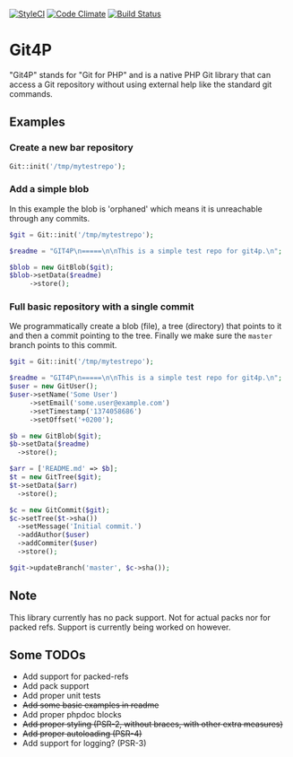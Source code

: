 [![StyleCI](https://styleci.io/repos/35836750/shield)](https://styleci.io/repos/35836750)
[![Code Climate](https://codeclimate.com/github/git4p/git4p/badges/gpa.svg)](https://codeclimate.com/github/git4p/git4p)
[![Build Status](https://drone.io/github.com/git4p/git4p/status.png)](https://drone.io/github.com/git4p/git4p/latest)

Git4P
=====

"Git4P" stands for "Git for PHP" and is a native PHP Git library that can access
a Git repository without using external help like the standard git commands.

Examples
--------

### Create a new bar repository

```php
Git::init('/tmp/mytestrepo');
```

### Add a simple blob

In this example the blob is 'orphaned' which means it is unreachable through any
commits.

```php
$git = Git::init('/tmp/mytestrepo');

$readme = "GIT4P\n=====\n\nThis is a simple test repo for git4p.\n";

$blob = new GitBlob($git);
$blob->setData($readme)
     ->store();
```

### Full basic repository with a single commit

We programmatically create a blob (file), a tree (directory) that points to it
and then a commit pointing to the tree. Finally we make sure the `master` branch
points to this commit.

```php
$git = Git::init('/tmp/mytestrepo');

$readme = "GIT4P\n=====\n\nThis is a simple test repo for git4p.\n";
$user = new GitUser();
$user->setName('Some User')
     ->setEmail('some.user@example.com')
     ->setTimestamp('1374058686')
     ->setOffset('+0200');

$b = new GitBlob($git);
$b->setData($readme)
  ->store();

$arr = ['README.md' => $b];
$t = new GitTree($git);
$t->setData($arr)
  ->store();

$c = new GitCommit($git);
$c->setTree($t->sha())
  ->setMessage('Initial commit.')
  ->addAuthor($user)
  ->addCommiter($user)
  ->store();

$git->updateBranch('master', $c->sha());
```

Note
----

This library currently has no pack support. Not for actual packs nor for packed
refs. Support is currently being worked on however.

Some TODOs
----------

- Add support for packed-refs
- Add pack support
- Add proper unit tests
- ~~Add some basic examples in readme~~
- Add proper phpdoc blocks
- ~~Add proper styling (PSR-2, without braces, with other extra measures)~~
- ~~Add proper autoloading (PSR-4)~~
- Add support for logging? (PSR-3)
